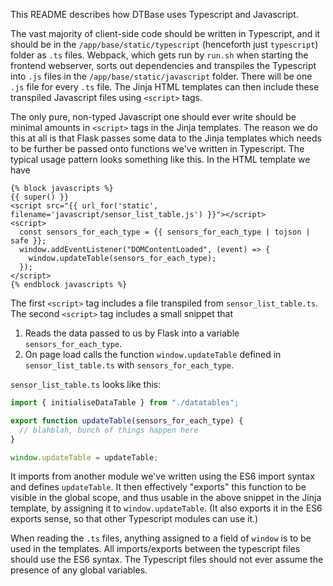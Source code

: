 This README describes how DTBase uses Typescript and Javascript.

The vast majority of client-side code should be written in Typescript, and it should be in the `/app/base/static/typescript` (henceforth just `typescript`) folder as `.ts` files. Webpack, which gets run by `run.sh` when starting the frontend webserver, sorts out dependencies and transpiles the Typescript into `.js` files in the `/app/base/static/javascript` folder. There will be one `.js` file for every `.ts` file. The Jinja HTML templates can then include these transpiled Javascript files using `<script>` tags.

The only pure, non-typed Javascript one should ever write should be minimal amounts in `<script>` tags in the Jinja templates. The reason we do this at all is that Flask passes some data to the Jinja templates which needs to be further be passed onto functions we've written in Typescript. The typical usage pattern looks something like this. In the HTML template we have

```jinja-html
{% block javascripts %}
{{ super() }}
<script src="{{ url_for('static', filename='javascript/sensor_list_table.js') }}"></script>
<script>
  const sensors_for_each_type = {{ sensors_for_each_type | tojson | safe }};
  window.addEventListener("DOMContentLoaded", (event) => {
    window.updateTable(sensors_for_each_type);
  });
</script>
{% endblock javascripts %}
```

The first `<script>` tag includes a file transpiled from `sensor_list_table.ts`. The second `<script>` tag includes a small snippet that

1. Reads the data passed to us by Flask into a variable `sensors_for_each_type`.
2. On page load calls the function `window.updateTable` defined in `sensor_list_table.ts` with `sensors_for_each_type`.

`sensor_list_table.ts` looks like this:

```typescript
import { initialiseDataTable } from "./datatables";

export function updateTable(sensors_for_each_type) {
  // blahblah, bunch of things happen here
}

window.updateTable = updateTable;
```

It imports from another module we've written using the ES6 import syntax and defines `updateTable`. It then effectively "exports" this function to be visible in the global scope, and thus usable in the above snippet in the Jinja template, by assigning it to `window.updateTable`. (It also exports it in the ES6 exports sense, so that other Typescript modules can use it.)

When reading the `.ts` files, anything assigned to a field of `window` is to be used in the templates. All imports/exports between the typescript files should use the ES6 syntax. The Typescript files should not ever assume the presence of any global variables.
